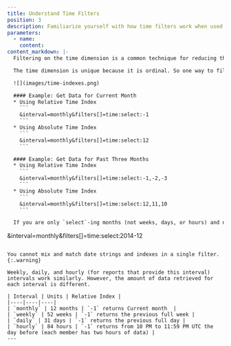 ```yaml
---
title: Understand Time Filters
position: 3
description: Familiarize yourself with how time filters work when used with the Reporting API.
parameters:
  - name:
    content:
content_markdown: |-
  Filtering on the time dimension is a common technique for reducing the data returned from a report query. For example, you might want to get report data for last month, this quarter, or the previous year.

  The time dimension is unique because it is ordinal. So one way to filter by this dimension is to provide an index value that indicates position. You can specify an Absolute Time Index (positive integers) or a Relative Time Index (negative integers).

  ![](images/time-indexes.png)

  #### Example: Get Data for Current Month
  * Using Relative Time Index
    ```
    &interval=monthly&filters[]=time:select:-1
    ```
  * Using Absolute Time Index
    ```
    &interval=monthly&filters[]=time:select:12
    ```

  #### Example: Get Data for Past Three Months
  * Using Relative Time Index
    ```
    &interval=monthly&filters[]=time:select:-1,-2,-3
    ```
  * Using Absolute Time Index
    ```
    &interval=monthly&filters[]=time:select:12,11,10
    ```

  If you are only `select`-ing months (not weeks, days, or hours) and not `reject`-ing months, you can specify the dimension as a date string instead of an index. The date string has the format `YYYY-MM`. You can use this approach to filter out all months except for the current month.
  ```
  &interval=monthly&filters[]=time:select:2014-12
  ```

  You cannot mix and match date strings and indexes in a single filter.
  {:.warning}

  Weekly, daily, and hourly (for reports that provide this interval) intervals work similarly. However, the amount of data retrieved for each interval is different.

  | Interval | Units | Relative Index |
  |----|----|----|
  | `monthly` | 12 months | `-1` returns Current month  |
  | `weekly` | 52 weeks | `-1` returns the previous full week |
  | `daily` | 31 days | `-1` returns the previous full day |
  | `hourly` | 84 hours | `-1` returns from 10 PM to 11:59 PM UTC the day before (each member has two hours of data) |
---
```

